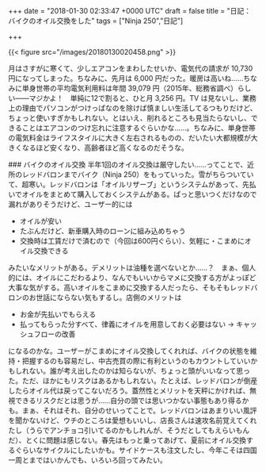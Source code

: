 
+++
date = "2018-01-30 02:33:47 +0000 UTC"
draft = false
title = "日記：バイクのオイル交換をした"
tags = ["Ninja 250","日記"]

+++


{{< figure src="/images/20180130020458.png"  >}}

月はさすがに寒くて、少しエアコンをまわしたせいか、電気代の請求が 10,730 円になってしまった。ちなみに、先月は 6,000 円だった。暖房は高いね……ちなみに単身世帯の平均電気利用料は年間 39,079 円（2015年、総務省調べ）らしい――マジかよ！　単純に12で割ると、ひと月 3,256 円。TV は見ないし、業務上の理由でパソコンがつけっぱなのを除けば慎ましい生活してるつもりだけど、ちょっと使いすぎかもしれない。とはいえ、削れるところも見当たらないし、できることはエアコンのつけ忘れに注意するぐらいかな……。ちなみに、単身世帯の電気料金はライフスタイルに大きく左右されるものの、だいたい大都規模が大きくなるほど安くなり、高齢者ほど高くなるのだそうな。

<div class="section">
    ### バイクのオイル交換
    半年1回のオイル交換は厳守したい……ってことで、近所のレッドバロンまでバイク（Ninja 250）をもっていった。雪がちらついていて、超寒い。レッドバロンは「オイルリザーブ」というシステムがあって、先払いでオイルをまとめて購入しておくシステムがある。ぱっと思いつくだけなので漏れがありそうだけど、ユーザー的には

<ul>
<li>オイルが安い</li>
<li>たぶんだけど、新車購入時のローンに組み込めちゃう</li>
<li>交換時は工賃だけで済むので（今回は600円ぐらい）、気軽に・こまめにオイル交換できる</li>
</ul>みたいなメリットがある。デメリットは油種を選べないとか……？　まぁ、個人的には、オイルにこだわるより、なんでもいいからマメに交換する方がよっぽど大事な気がする。高いオイルをこまめに交換する人だったら、そもそもレッドバロンのお世話にならない気もするし。店側のメリットは

<ul>
<li>お金が先払いでもらえる</li>
<li>払ってもらった分すべて、律義にオイルを用意しておく必要はない → キャッシュフローの改善</li>
</ul>になるのかな。ユーザーがこまめにオイル交換してくれれば、バイクの状態を維持・把握するのも容易だし、中古売買の際に有利というのもカウントしていいかもしれない。誰が考え出したのかは知らないが、ちょっと頭がいいなって思った。ただ、ほかにもリスクはあるかもしれない。たとえば、レッドバロンが倒産したらオイル代は戻ってこないだろう。蓋然性とメリットを天秤にかければ、無視できるリスクだとは思うが……自分の頭では思いつかない事態もあり得るかも。まぁ、それはそれ、自分のせいってことで。レッドバロンはあまりいい風評を聞かないけど、ウチのところは愛想もいいし、店長さんは速攻名前覚えてくれたし（うらでアンチョコ引いてるのかもしれんが、そうだとしてもえらいもんだ）、とくに問題は感じない。春先はもっと乗ってあげて、夏前にオイル交換するぐらいなサイクルにしたいかも。サイドケースも注文したし、今年こそは四国一周とまではいかんでも、いろいろ回ってみたい。

</div>

